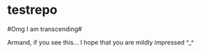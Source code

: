 # testrepo

#Omg I am transcending#

Armand, if you see this... I hope that you are mildly impressed ^_^
